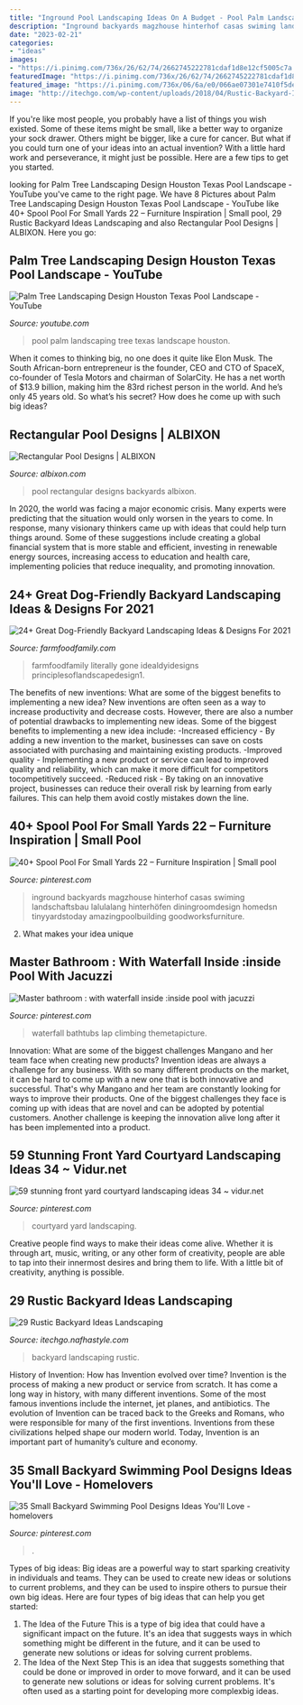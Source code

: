 ```yaml
---
title: "Inground Pool Landscaping Ideas On A Budget - Pool Palm Landscaping Tree Texas Landscape Houston"
description: "Inground backyards magzhouse hinterhof casas swiming landschaftsbau lalulalang hinterhöfen diningroomdesign homedsn tinyyardstoday amazingpoolbuilding goodworksfurniture"
date: "2023-02-21"
categories:
- "ideas"
images:
- "https://i.pinimg.com/736x/26/62/74/2662745222781cdaf1d8e12cf5005c7a.jpg"
featuredImage: "https://i.pinimg.com/736x/26/62/74/2662745222781cdaf1d8e12cf5005c7a.jpg"
featured_image: "https://i.pinimg.com/736x/06/6a/e0/066ae07301e7410f5de1a76c7c4ed9a5--indoor-waterfall-pool-waterfall.jpg"
image: "http://itechgo.com/wp-content/uploads/2018/04/Rustic-Backyard-Ideas-Landscaping-11.jpg"
---
```



If you're like most people, you probably have a list of things you wish existed. Some of these items might be small, like a better way to organize your sock drawer. Others might be bigger, like a cure for cancer. But what if you could turn one of your ideas into an actual invention? With a little hard work and perseverance, it might just be possible. Here are a few tips to get you started.

	

		
looking for Palm Tree Landscaping Design Houston Texas Pool Landscape - YouTube you've came to the right page. We have 8 Pictures about Palm Tree Landscaping Design Houston Texas Pool Landscape - YouTube like 40+ Spool Pool For Small Yards 22 – Furniture Inspiration | Small pool, 29 Rustic Backyard Ideas Landscaping and also Rectangular Pool Designs | ALBIXON. Here you go:
		
    
## Palm Tree Landscaping Design Houston Texas Pool Landscape - YouTube

<img loading=lazy src="https://i.ytimg.com/vi/Uo4FVSySrFg/maxresdefault.jpg" onerror="this.onerror=null;this.src='https://tse4.mm.bing.net/th?id=OIP.hkyaf-ySl1QTYx9YddDIRwHaEK&amp;pid=15.1';" alt="Palm Tree Landscaping Design Houston Texas Pool Landscape - YouTube">

_Source: youtube.com_

>pool palm landscaping tree texas landscape houston. 

	

When it comes to thinking big, no one does it quite like Elon Musk. The South African-born entrepreneur is the founder, CEO and CTO of SpaceX, co-founder of Tesla Motors and chairman of SolarCity. He has a net worth of $13.9 billion, making him the 83rd richest person in the world. And he’s only 45 years old. So what’s his secret? How does he come up with such big ideas?

    
## Rectangular Pool Designs | ALBIXON

<img loading=lazy src="http://www.albixon.com/data/images/gallery/rectangular_pool_designs/rectangular-pool-linear.jpg" onerror="this.onerror=null;this.src='https://tse3.mm.bing.net/th?id=OIP.5sWxtkH6YFZd2DKld9rcBQHaE7&amp;pid=15.1';" alt="Rectangular Pool Designs | ALBIXON">

_Source: albixon.com_

>pool rectangular designs backyards albixon. 

	

In 2020, the world was facing a major economic crisis. Many experts were predicting that the situation would only worsen in the years to come. In response, many visionary thinkers came up with ideas that could help turn things around. Some of these suggestions include creating a global financial system that is more stable and efficient, investing in renewable energy sources, increasing access to education and health care, implementing policies that reduce inequality, and promoting innovation.

    
## 24+ Great Dog-Friendly Backyard Landscaping Ideas &amp; Designs For 2021

<img loading=lazy src="https://farmfoodfamily.com/wp-content/uploads/2018/11/dog-friendly-landscaping-ideas-600x900.jpg" onerror="this.onerror=null;this.src='https://tse2.mm.bing.net/th?id=OIP.T_tnlB2kIsNGCmke2VF4jAHaLH&amp;pid=15.1';" alt="24+ Great Dog-Friendly Backyard Landscaping Ideas &amp; Designs For 2021">

_Source: farmfoodfamily.com_

>farmfoodfamily literally gone idealdyidesigns principlesoflandscapedesign1. 

	

The benefits of new inventions: What are some of the biggest benefits to implementing a new idea?
New inventions are often seen as a way to increase productivity and decrease costs. However, there are also a number of potential drawbacks to implementing new ideas. Some of the biggest benefits to implementing a new idea include: 
-Increased efficiency - By adding a new invention to the market, businesses can save on costs associated with purchasing and maintaining existing products. 
-Improved quality - Implementing a new product or service can lead to improved quality and reliability, which can make it more difficult for competitors tocompetitively succeed. 
-Reduced risk - By taking on an innovative project, businesses can reduce their overall risk by learning from early failures. This can help them avoid costly mistakes down the line.

    
## 40+ Spool Pool For Small Yards 22 – Furniture Inspiration | Small Pool

<img loading=lazy src="https://i.pinimg.com/736x/04/59/01/045901b7e20bf2a78c07b3b97f87e38e.jpg" onerror="this.onerror=null;this.src='https://tse1.mm.bing.net/th?id=OIP.pE7KQQuHsK7A7tWK4AoevgHaGn&amp;pid=15.1';" alt="40+ Spool Pool For Small Yards 22 – Furniture Inspiration | Small pool">

_Source: pinterest.com_

>inground backyards magzhouse hinterhof casas swiming landschaftsbau lalulalang hinterhöfen diningroomdesign homedsn tinyyardstoday amazingpoolbuilding goodworksfurniture. 

	

2. What makes your idea unique 

    
## Master Bathroom : With Waterfall Inside :inside Pool With Jacuzzi

<img loading=lazy src="https://i.pinimg.com/736x/06/6a/e0/066ae07301e7410f5de1a76c7c4ed9a5--indoor-waterfall-pool-waterfall.jpg" onerror="this.onerror=null;this.src='https://tse1.mm.bing.net/th?id=OIP.Vhi7-1Zq-hi9sfi08U7MrAHaKt&amp;pid=15.1';" alt="Master bathroom : with waterfall inside :inside pool with jacuzzi">

_Source: pinterest.com_

>waterfall bathtubs lap climbing themetapicture. 

	

Innovation: What are some of the biggest challenges Mangano and her team face when creating new products?
Invention ideas are always a challenge for any business. With so many different products on the market, it can be hard to come up with a new one that is both innovative and successful. That's why Mangano and her team are constantly looking for ways to improve their products. One of the biggest challenges they face is coming up with ideas that are novel and can be adopted by potential customers. Another challenge is keeping the innovation alive long after it has been implemented into a product.

    
## 59 Stunning Front Yard Courtyard Landscaping Ideas 34 ~ Vidur.net

<img loading=lazy src="https://i.pinimg.com/736x/26/62/74/2662745222781cdaf1d8e12cf5005c7a.jpg" onerror="this.onerror=null;this.src='https://tse3.mm.bing.net/th?id=OIP.vUeC4paEIpYTj5rZlX7eJgHaLA&amp;pid=15.1';" alt="59 stunning front yard courtyard landscaping ideas 34 ~ vidur.net">

_Source: pinterest.com_

>courtyard yard landscaping. 

	

Creative people find ways to make their ideas come alive. Whether it is through art, music, writing, or any other form of creativity, people are able to tap into their innermost desires and bring them to life. With a little bit of creativity, anything is possible.

    
## 29 Rustic Backyard Ideas Landscaping

<img loading=lazy src="http://itechgo.com/wp-content/uploads/2018/04/Rustic-Backyard-Ideas-Landscaping-11.jpg" onerror="this.onerror=null;this.src='https://tse1.mm.bing.net/th?id=OIP.PR0gvOo6IqvJCvbQIl-sTgHaIg&amp;pid=15.1';" alt="29 Rustic Backyard Ideas Landscaping">

_Source: itechgo.nafhastyle.com_

>backyard landscaping rustic. 

	

History of Invention: How has Invention evolved over time?
Invention is the process of making a new product or service from scratch. It has come a long way in history, with many different inventions. Some of the most famous inventions include the internet, jet planes, and antibiotics. The evolution of Invention can be traced back to the Greeks and Romans, who were responsible for many of the first inventions. Inventions from these civilizations helped shape our modern world. Today, Invention is an important part of humanity’s culture and economy.

    
## 35 Small Backyard Swimming Pool Designs Ideas You&#039;ll Love - Homelovers

<img loading=lazy src="https://i.pinimg.com/736x/0e/61/36/0e6136e8ceab80cdebda6ed32543d393.jpg" onerror="this.onerror=null;this.src='https://tse4.mm.bing.net/th?id=OIP.9-FxF35uOkrRItMYaHr6FgHaLH&amp;pid=15.1';" alt="35 Small Backyard Swimming Pool Designs Ideas You&#039;ll Love - homelovers">

_Source: pinterest.com_

>. 

	

Types of big ideas:
Big ideas are a powerful way to start sparking creativity in individuals and teams. They can be used to create new ideas or solutions to current problems, and they can be used to inspire others to pursue their own big ideas. Here are four types of big ideas that can help you get started:
1. The Idea of the Future
This is a type of big idea that could have a significant impact on the future. It's an idea that suggests ways in which something might be different in the future, and it can be used to generate new solutions or ideas for solving current problems.
2. The Idea of the Next Step
This is an idea that suggests something that could be done or improved in order to move forward, and it can be used to generate new solutions or ideas for solving current problems. It's often used as a starting point for developing more complexbig ideas.

